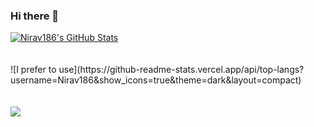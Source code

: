 ### Hi there 👋

<!--
**Nirav186/Nirav186** is a ✨ _special_ ✨ repository because its `README.md` (this file) appears on your GitHub profile.

Here are some ideas to get you started:

- 🔭 I’m currently working on ...
- 🌱 I’m currently learning ...
- 👯 I’m looking to collaborate on ...
- 🤔 I’m looking for help with ...
- 💬 Ask me about ...
- 📫 How to reach me: ...
- 😄 Pronouns: ...
- ⚡ Fun fact: ...
-->

  <a href="https://awesome-github-stats.azurewebsites.net/index.html??cardType=level&theme=dark">  
  <img  alt="Nirav186's GitHub Stats" src="https://awesome-github-stats.azurewebsites.net/user-stats/Nirav186?cardType=level&theme=dark" />  </a>
</br></br></br>
![I prefer to use](https://github-readme-stats.vercel.app/api/top-langs?username=Nirav186&show_icons=true&theme=dark&layout=compact)
</br></br></br>
<img src="https://github-readme-streak-stats.herokuapp.com/?user=Nirav186&theme=dark"/>

